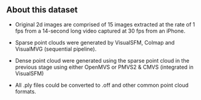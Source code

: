 ## About this dataset

* Original 2d images are comprised of 15 images extracted at the rate of 1 fps from a 14-second long video captured at 30 fps from an iPhone. 

* Sparse point clouds were generated by VisualSFM, Colmap and VisualMVG (sequential pipeline).

* Dense point cloud were generated using the sparse point cloud in the previous stage using either OpenMVS or PMVS2 & CMVS (integrated in VisualSFM)

* All .ply files could be converted to .off and other common point cloud formats.
